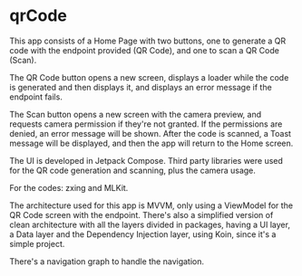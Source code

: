 # qrCode

This app consists of a Home Page with two buttons, one to generate a QR code with the endpoint provided
(QR Code), and one to scan a QR Code (Scan).

The QR Code button opens a new screen, displays a loader while the code is generated and then displays it,
and displays an error message if the endpoint fails.

The Scan button opens a new screen with the camera preview, and requests camera permission if they're not
granted. If the permissions are denied, an error message will be shown. After the code is scanned, 
a Toast message will be displayed, and then the app will return to the Home screen.

The UI is developed in Jetpack Compose.
Third party libraries were used for the QR code generation and scanning, plus the camera usage.

For the codes: zxing and MLKit. 

The architecture used for this app is MVVM, only using a ViewModel for the QR Code screen with the endpoint.
There's also a simplified version of clean architecture with all the layers divided in packages, having 
a UI layer, a Data layer and the Dependency Injection layer, using Koin, since it's a simple project.

There's a navigation graph to handle the navigation.
